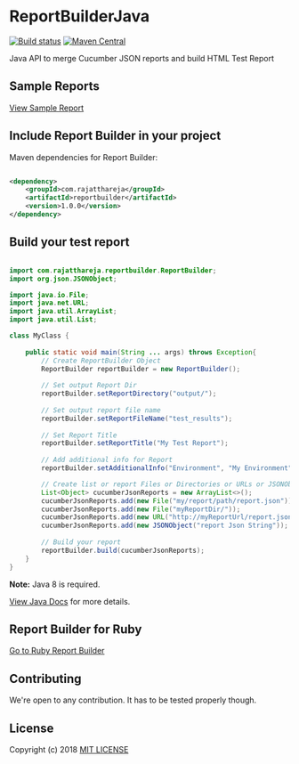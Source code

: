 # ReportBuilderJava
[![Build status](https://travis-ci.org/rajatthareja/ReportBuilderJava.svg?branch=master)](https://travis-ci.org/rajatthareja/ReportBuilderJava)
[![Maven Central](https://maven-badges.herokuapp.com/maven-central/com.rajatthareja/reportbuilder/badge.svg?style=flat)](https://maven-badges.herokuapp.com/maven-central/com.rajatthareja/reportbuilder)

Java API to merge Cucumber JSON reports and build HTML Test Report

## Sample Reports

[View Sample Report](http://reportbuilderjava.rajatthareja.com/sample/report.html)

## Include Report Builder in your project

Maven dependencies for Report Builder:

```xml

<dependency>
    <groupId>com.rajatthareja</groupId>
    <artifactId>reportbuilder</artifactId>
    <version>1.0.0</version>
</dependency>

```

## Build your test report

```java

import com.rajatthareja.reportbuilder.ReportBuilder;
import org.json.JSONObject;

import java.io.File;
import java.net.URL;
import java.util.ArrayList;
import java.util.List;

class MyClass {
    
    public static void main(String ... args) throws Exception{
        // Create ReportBuilder Object
        ReportBuilder reportBuilder = new ReportBuilder();
        
        // Set output Report Dir 
        reportBuilder.setReportDirectory("output/");
        
        // Set output report file name
        reportBuilder.setReportFileName("test_results");
        
        // Set Report Title
        reportBuilder.setReportTitle("My Test Report");
        
        // Add additional info for Report
        reportBuilder.setAdditionalInfo("Environment", "My Environment");

        // Create list or report Files or Directories or URLs or JSONObject or JSONString
        List<Object> cucumberJsonReports = new ArrayList<>();
        cucumberJsonReports.add(new File("my/report/path/report.json"));
        cucumberJsonReports.add(new File("myReportDir/"));
        cucumberJsonReports.add(new URL("http://myReportUrl/report.json"));
        cucumberJsonReports.add(new JSONObject("report Json String"));
        
        // Build your report
        reportBuilder.build(cucumberJsonReports);
    }
}

```

**Note:** Java 8 is required.

[View Java Docs](https://oss.sonatype.org/service/local/repositories/releases/archive/com/rajatthareja/reportbuilder/1.0.0/reportbuilder-1.0.0-javadoc.jar/!/index.html) for more details.

## Report Builder for Ruby

[Go to Ruby Report Builder](http://reportbuilder.rajatthareja.com)

## Contributing

We're open to any contribution. It has to be tested properly though.

## License

Copyright (c) 2018 [MIT LICENSE](https://github.com/rajatthareja/ReportBuilderJava/blob/master/LICENSE)